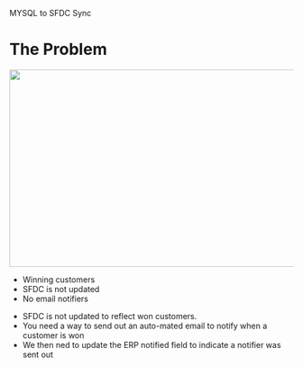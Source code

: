 MYSQL to SFDC Sync
# The Problem

<img src="https://blogs.gwu.edu/undergradadmissions/files/2018/02/The-Office-GIF-1-vn4igh.gif" class="img-right" style="width:550px;height:350px;">

- Winning customers
- SFDC is not updated
- No email notifiers

<aside class="notes">
<ul>
<li>SFDC is not updated to reflect won customers.</li>
<li>You need a way to send out an auto-mated email to notify when a customer is won</li>
<li>We then ned to update the ERP notified field to indicate a notifier was sent out</li>
</ul>
</aside>
